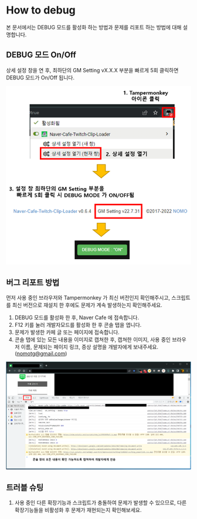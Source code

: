 # How to debug

본 문서에서는 DEBUG 모드를 활성화 하는 방법과 문제를 리포트 하는 방법에 대해 설명합니다.

## DEBUG 모드 On/Off

상세 설정 창을 연 후, 최하단의 GM Setting vX.X.X 부분을 빠르게 5회 클릭하면 DEBUG 모드가 On/Off 됩니다.

![DebugToggle](https://raw.githubusercontent.com/nomomo/Naver-Cafe-Twitch-Clip-Loader/master/images/NCTCL_debug_01.png)

## 버그 리포트 방법

먼저 사용 중인 브라우저와 Tampermonkey 가 최신 버전인지 확인해주시고, 스크립트를 최신 버전으로 재설치 한 후에도 문제가 계속 발생하는지 확인해주세요.

1. DEBUG 모드를 활성화 한 후, Naver Cafe 에 접속합니다.
2. F12 키를 눌러 개발자모드를 활성화 한 후 콘솔 탭을 엽니다.
3. 문제가 발생한 카페 글 또는 페이지에 접속합니다.
4. 콘솔 탭에 있는 모든 내용을 이미지로 캡쳐한 후, 캡쳐한 이미지, 사용 중인 브라우저 이름, 문제되는 페이지 링크, 증상 설명을 개발자에게 보내주세요. (nomotg@gmail.com)

![CheckDebugInfo](https://raw.githubusercontent.com/nomomo/Naver-Cafe-Twitch-Clip-Loader/master/images/NCTCL_debug_02.png)

## 트러블 슈팅

1. 사용 중인 다른 확장기능과 스크립트가 충돌하여 문제가 발생할 수 있으므로, 다른 확장기능들을 비활성화 후 문제가 재현되는지 확인해보세요.
